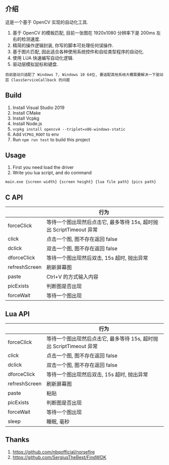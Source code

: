 
## 介绍
这是一个基于 OpenCV 实现的自动化工具.


1. 基于 OpenCV 的模板匹配, 目前一张图在 1920x1080 分辨率下是 200ms 左右的检测速度.
1. 精简的操作逻辑封装, 你写的脚本可处理任何误操作.
1. 基于图片匹配, 因此适合各种使用系统控件和自绘类型程序的自动化.
1. 使用 LUA 快速编写自动化逻辑.
1. 驱动层模拟鼠标和键盘.


`目前驱动只适配了 Windows 7, Windows 10 64位, 要适配其他系统大概需要解决一下驱动层 ClassServiceCallback 的问题`


## Build
1. Install Visual Studio 2019
1. Install CMake
1. Install Vcpkg
1. Install Node.js
1. `vcpkg install opencv4 --triplet=x86-windows-static`
1. Add `VCPKG_ROOT` to env
1. Run `npm run test` to build this project

## Usage

1. First you need load the driver
1. Write you lua script, and do command

```
main.exe {screen width} {screen height} {lua file path} {pics path}
```

## C API
|      | 行为 |
| ---- | ---- |
| forceClick | 等待一个图出现然后点击它, 最多等待 15s, 超时抛出 ScriptTimeout 异常 |
| click | 点击一个图, 图不存在返回 false |
| dclick | 双击一个图, 图不存在返回 false |
| dforceClick | 等待一个图出现然后双击, 15s 超时, 抛出异常 |
| refreshScreen | 刷新屏幕图 |
| paste | Ctrl+V 的方式输入内容 |
| picExists | 判断图是否出现 |
| forceWait | 等待一个图出现 |


## Lua API
|      | 行为 |
| ---- | ---- |
| forceClick | 等待一个图出现然后点击它, 最多等待 15s, 超时抛出 ScriptTimeout 异常 |
| click | 点击一个图, 图不存在返回 false |
| dclick | 双击一个图, 图不存在返回 false |
| dforceClick | 等待一个图出现然后双击, 15s 超时, 抛出异常 |
| refreshScreen | 刷新屏幕图 |
| paste | 粘贴 |
| picExists | 判断图是否出现 |
| forceWait | 等待一个图出现 |
| sleep | 睡眠, 毫秒 |

## Thanks
1. https://github.com/nbqofficial/norsefire
1. https://github.com/SergiusTheBest/FindWDK